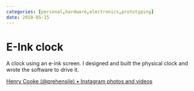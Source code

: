 ```yaml
---
categories: [personal,hardware,electronics,prototyping] 
date: 2018-05-15
---
```


# E-Ink clock

A clock using an e-ink screen. I designed and built the physical clock and wrote the software to drive it.

[Henry Cooke (@prehensile) • Instagram photos and videos](https://www.instagram.com/p/BiynQmXA2l34oD5TVN4DbAps-1MP1uxaQdRLOQ0/)